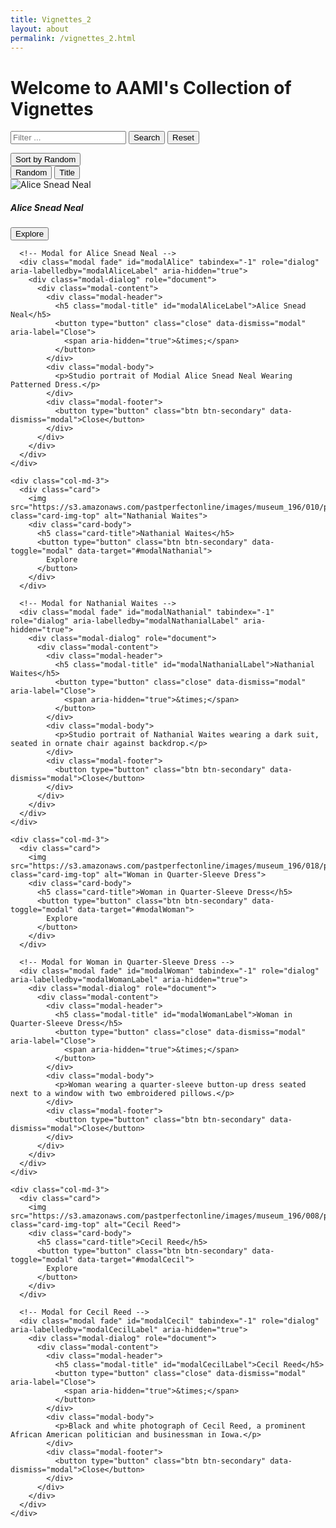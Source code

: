 ```yaml
---
title: Vignettes_2
layout: about
permalink: /vignettes_2.html
---
```


<h1>Welcome to AAMI's Collection of Vignettes</h1>

<div class="row mb-3 justify-content-center">
    <div class="col-md-8 text-center">
        <form role="search" id="lunrSearch" onsubmit="submitFilter(); return false;">
            <div class="input-group input-group-lg">
                <input type="text" class="form-control" id="filterTextBox" placeholder="Filter ... " aria-label="Search"> 
                <button class="btn btn-success" type="submit" title="Filter items" id="filterButton">Search</button>
                <button class="btn btn-outline-secondary filter" onclick="resetFilter(); return false;" data-filter="">Reset</button>
            </div>
        </form>
        <div class="h2" id="numberOf"></div>
    </div>
    <div class="col-md-2">
        <div class="dropdown">
            <button class="btn btn-secondary mt-1 dropdown-toggle" type="button" id="browseSortButton" data-bs-toggle="dropdown" aria-haspopup="true" aria-expanded="false">
                Sort by <span id="sortFilter">Random</span>
            </button>
            <div class="dropdown-menu browse-sort-menu" aria-labelledby="browseSortButton">
                <button class="dropdown-item browse-sort-item active" data-filter="random">Random</button>
                <button class="dropdown-item browse-sort-item" data-filter="title">Title</button>
                <!-- Add additional sorting options if needed -->
            </div>
        </div>
    </div>
</div>

  <div class="row">
    <div class="col-md-3">
      <div class="card">
        <img src="https://s3.amazonaws.com/pastperfectonline/images/museum_196/010/p20121215.jpg" class="card-img-top" alt="Alice Snead Neal">
        <div class="card-body">
          <h5 class="card-title">Alice Snead Neal</h5>
          <button type="button" class="btn btn-secondary" data-toggle="modal" data-target="#modalAlice">
            Explore
          </button>
        </div>
      </div>

      <!-- Modal for Alice Snead Neal -->
      <div class="modal fade" id="modalAlice" tabindex="-1" role="dialog" aria-labelledby="modalAliceLabel" aria-hidden="true">
        <div class="modal-dialog" role="document">
          <div class="modal-content">
            <div class="modal-header">
              <h5 class="modal-title" id="modalAliceLabel">Alice Snead Neal</h5>
              <button type="button" class="close" data-dismiss="modal" aria-label="Close">
                <span aria-hidden="true">&times;</span>
              </button>
            </div>
            <div class="modal-body">
              <p>Studio portrait of Modial Alice Snead Neal Wearing Patterned Dress.</p>
            </div>
            <div class="modal-footer">
              <button type="button" class="btn btn-secondary" data-dismiss="modal">Close</button>
            </div>
          </div>
        </div>
      </div>
    </div>

    <div class="col-md-3">
      <div class="card">
        <img src="https://s3.amazonaws.com/pastperfectonline/images/museum_196/010/p20121220.jpg" class="card-img-top" alt="Nathanial Waites">
        <div class="card-body">
          <h5 class="card-title">Nathanial Waites</h5>
          <button type="button" class="btn btn-secondary" data-toggle="modal" data-target="#modalNathanial">
            Explore
          </button>
        </div>
      </div>

      <!-- Modal for Nathanial Waites -->
      <div class="modal fade" id="modalNathanial" tabindex="-1" role="dialog" aria-labelledby="modalNathanialLabel" aria-hidden="true">
        <div class="modal-dialog" role="document">
          <div class="modal-content">
            <div class="modal-header">
              <h5 class="modal-title" id="modalNathanialLabel">Nathanial Waites</h5>
              <button type="button" class="close" data-dismiss="modal" aria-label="Close">
                <span aria-hidden="true">&times;</span>
              </button>
            </div>
            <div class="modal-body">
              <p>Studio portrait of Nathanial Waites wearing a dark suit, seated in ornate chair against backdrop.</p>
            </div>
            <div class="modal-footer">
              <button type="button" class="btn btn-secondary" data-dismiss="modal">Close</button>
            </div>
          </div>
        </div>
      </div>
    </div>

    <div class="col-md-3">
      <div class="card">
        <img src="https://s3.amazonaws.com/pastperfectonline/images/museum_196/018/p20127618.jpg" class="card-img-top" alt="Woman in Quarter-Sleeve Dress">
        <div class="card-body">
          <h5 class="card-title">Woman in Quarter-Sleeve Dress</h5>
          <button type="button" class="btn btn-secondary" data-toggle="modal" data-target="#modalWoman">
            Explore
          </button>
        </div>
      </div>

      <!-- Modal for Woman in Quarter-Sleeve Dress -->
      <div class="modal fade" id="modalWoman" tabindex="-1" role="dialog" aria-labelledby="modalWomanLabel" aria-hidden="true">
        <div class="modal-dialog" role="document">
          <div class="modal-content">
            <div class="modal-header">
              <h5 class="modal-title" id="modalWomanLabel">Woman in Quarter-Sleeve Dress</h5>
              <button type="button" class="close" data-dismiss="modal" aria-label="Close">
                <span aria-hidden="true">&times;</span>
              </button>
            </div>
            <div class="modal-body">
              <p>Woman wearing a quarter-sleeve button-up dress seated next to a window with two embroidered pillows.</p>
            </div>
            <div class="modal-footer">
              <button type="button" class="btn btn-secondary" data-dismiss="modal">Close</button>
            </div>
          </div>
        </div>
      </div>
    </div>

    <div class="col-md-3">
      <div class="card">
        <img src="https://s3.amazonaws.com/pastperfectonline/images/museum_196/008/p2011066.jpg" class="card-img-top" alt="Cecil Reed">
        <div class="card-body">
          <h5 class="card-title">Cecil Reed</h5>
          <button type="button" class="btn btn-secondary" data-toggle="modal" data-target="#modalCecil">
            Explore
          </button>
        </div>
      </div>

      <!-- Modal for Cecil Reed -->
      <div class="modal fade" id="modalCecil" tabindex="-1" role="dialog" aria-labelledby="modalCecilLabel" aria-hidden="true">
        <div class="modal-dialog" role="document">
          <div class="modal-content">
            <div class="modal-header">
              <h5 class="modal-title" id="modalCecilLabel">Cecil Reed</h5>
              <button type="button" class="close" data-dismiss="modal" aria-label="Close">
                <span aria-hidden="true">&times;</span>
              </button>
            </div>
            <div class="modal-body">
              <p>Black and white photograph of Cecil Reed, a prominent African American politician and businessman in Iowa.</p>
            </div>
            <div class="modal-footer">
              <button type="button" class="btn btn-secondary" data-dismiss="modal">Close</button>
            </div>
          </div>
        </div>
      </div>
    </div>
  </div>
</div>
